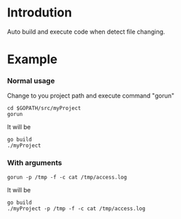 # Introdution

Auto build and execute code when detect file changing.

# Example

### Normal usage

Change to you project path and execute command "gorun"

	cd $GOPATH/src/myProject
	gorun

It will be

	go build
	./myProject

### With arguments

	gorun -p /tmp -f -c cat /tmp/access.log

It will be

	go build
	./myProject -p /tmp -f -c cat /tmp/access.log


